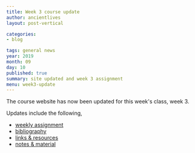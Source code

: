 ```yaml
---
title: Week 3 course update
author: ancientlives
layout: post-vertical

categories:
- blog

tags: general news
year: 2019
month: 09
day: 10
published: true
summary: site updated and week 3 assignment
menu: week3-update
---
```


The course website has now been updated for this week's class, week 3.

Updates include the following,

* [weekly assignment](/weekly_assignment)
* [bibliography](/bibliography)
* [links & resources](/links)
* [notes & material](/notes)
